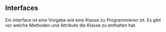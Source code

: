 ## Interfaces
Ein Interface ist eine Vorgabe wie eine Klasse zu Programmieren ist. Es gibt vor welche Methoden und Attribute die Klasse zu enthalten hat.